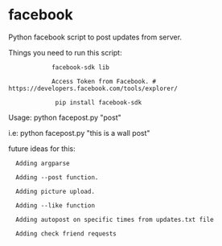 # facebook
Python facebook script to post updates from server.

Things you need to run this script:

                facebook-sdk lib
                
                Access Token from Facebook. # https://developers.facebook.com/tools/explorer/
                
                 pip install facebook-sdk
                 
  Usage: python facepost.py "post"
  
  i.e: python facepost.py "this is a wall post"
  
  future ideas for this:
      
      Adding argparse
      
      Adding --post function.
      
      Adding picture upload. 
      
      Adding --like function
      
      Adding autopost on specific times from updates.txt file
      
      Adding check friend requests
      
      
  
